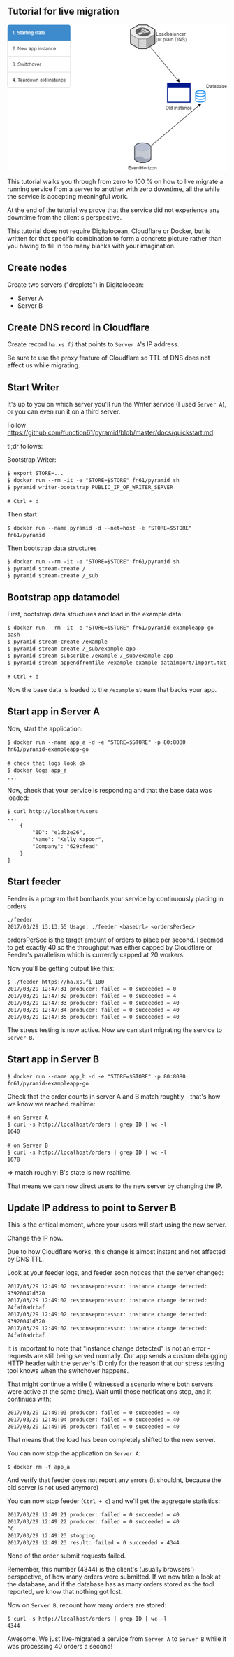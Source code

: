Tutorial for live migration
---------------------------

![](livemigration.gif)

This tutorial walks you through from zero to 100 % on how to live migrate a
running service from a server to another with zero downtime, all the while the
service is accepting meaningful work.

At the end of the tutorial we prove that the service did not experience any
downtime from the client's perspective.

This tutorial does not require Digitalocean, Cloudflare or Docker, but is written
for that specific combination to form a concrete picture rather than you having to
fill in too many blanks with your imagination.


Create nodes
------------

Create two servers ("droplets") in Digitalocean:

- Server A
- Server B


Create DNS record in Cloudflare
-------------------------------

Create record `ha.xs.fi` that points to `Server A`'s IP address.

Be sure to use the proxy feature of Cloudflare so TTL of DNS does not affect us
while migrating.


Start Writer
------------

It's up to you on which server you'll run the Writer service (I used `Server A`),
or you can even run it on a third server.

Follow https://github.com/function61/pyramid/blob/master/docs/quickstart.md

tl;dr follows:

Bootstrap Writer:

```
$ export STORE=...
$ docker run --rm -it -e "STORE=$STORE" fn61/pyramid sh
$ pyramid writer-bootstrap PUBLIC_IP_OF_WRITER_SERVER

# Ctrl + d
```

Then start:

```
$ docker run --name pyramid -d --net=host -e "STORE=$STORE" fn61/pyramid
```

Then bootstrap data structures

```
$ docker run --rm -it -e "STORE=$STORE" fn61/pyramid sh
$ pyramid stream-create /
$ pyramid stream-create /_sub
```


Bootstrap app datamodel
------------------------


First, bootstrap data structures and load in the example data:

```
$ docker run --rm -it -e "STORE=$STORE" fn61/pyramid-exampleapp-go bash
$ pyramid stream-create /example
$ pyramid stream-create /_sub/example-app
$ pyramid stream-subscribe /example /_sub/example-app
$ pyramid stream-appendfromfile /example example-dataimport/import.txt

# Ctrl + d
```

Now the base data is loaded to the `/example` stream that backs your app.


Start app in Server A
---------------------

Now, start the application:

```
$ docker run --name app_a -d -e "STORE=$STORE" -p 80:8080 fn61/pyramid-exampleapp-go

# check that logs look ok
$ docker logs app_a
...
```

Now, check that your service is responding and that the base data was loaded:

```
$ curl http://localhost/users
...
    {
        "ID": "e1dd2e26",
        "Name": "Kelly Kapoor",
        "Company": "629cfead"
    }
]
```

Start feeder
------------

Feeder is a program that bombards your service by continuously placing in orders.

```
./feeder
2017/03/29 13:13:55 Usage: ./feeder <baseUrl> <ordersPerSec>
```

ordersPerSec is the target amount of orders to place per second. I seemed to get
exactly 40 so the throughput was either capped by Cloudflare or Feeder's parallelism
which is currently capped at 20 workers.

Now you'll be getting output like this:

```
$ ./feeder https://ha.xs.fi 100
2017/03/29 12:47:31 producer: failed = 0 succeeded = 0
2017/03/29 12:47:32 producer: failed = 0 succeeded = 4
2017/03/29 12:47:33 producer: failed = 0 succeeded = 40
2017/03/29 12:47:34 producer: failed = 0 succeeded = 40
2017/03/29 12:47:35 producer: failed = 0 succeeded = 40
```

The stress testing is now active. Now we can start migrating the service to
`Server B`.


Start app in Server B
---------------------

```
$ docker run --name app_b -d -e "STORE=$STORE" -p 80:8080 fn61/pyramid-exampleapp-go
```

Check that the order counts in server A and B match roughtly - that's how we know
we reached realtime:

```
# on Server A
$ curl -s http://localhost/orders | grep ID | wc -l
1640

# on Server B
$ curl -s http://localhost/orders | grep ID | wc -l
1678
```

=> match roughly: B's state is now realtime.

That means we can now direct users to the new server by changing the IP.


Update IP address to point to Server B
--------------------------------------

This is the critical moment, where your users will start using the new server.

Change the IP now.

Due to how Cloudflare works, this change is almost instant and not affected by DNS TTL.

Look at your feeder logs, and feeder soon notices that the server changed:

```
2017/03/29 12:49:02 responseprocessor: instance change detected: 93920041d320
2017/03/29 12:49:02 responseprocessor: instance change detected: 74faf0adcbaf
2017/03/29 12:49:02 responseprocessor: instance change detected: 93920041d320
2017/03/29 12:49:02 responseprocessor: instance change detected: 74faf0adcbaf
```

It is important to note that "instance change detected" is not an error - requests
are still being served normally. Our app sends a custom debugging HTTP header
with the server's ID only for the reason that our stress testing tool knows when
the switchover happens.

That might continue a while (I witnessed a scenario where both servers were
active at the same time). Wait until those notifications stop, and it continues with:

```
2017/03/29 12:49:03 producer: failed = 0 succeeded = 40
2017/03/29 12:49:04 producer: failed = 0 succeeded = 40
2017/03/29 12:49:05 producer: failed = 0 succeeded = 40
```

That means that the load has been completely shifted to the new server.

You can now stop the application on `Server A`:

```
$ docker rm -f app_a
```

And verify that feeder does not report any errors (it shouldnt, because the old
server is not used anymore)

You can now stop feeder (`Ctrl + c`) and we'll get the aggregate statistics:

```
2017/03/29 12:49:21 producer: failed = 0 succeeded = 40
2017/03/29 12:49:22 producer: failed = 0 succeeded = 40
^C
2017/03/29 12:49:23 stopping
2017/03/29 12:49:23 result: failed = 0 succeeded = 4344
```

None of the order submit requests failed.

Remember, this number (4344) is the client's (usually browsers') perspective,
of how many orders were submitted. If we now take a look at the database, and if
the database has as many orders stored as the tool reported, we know that
nothing got lost.

Now on `Server B`, recount how many orders are stored:

```
$ curl -s http://localhost/orders | grep ID | wc -l
4344
```

Awesome. We just live-migrated a service from `Server A` to `Server B` while it
was processing 40 orders a second!

